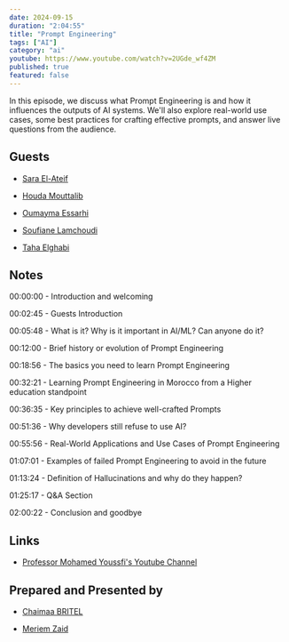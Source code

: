 ```yaml
---
date: 2024-09-15
duration: "2:04:55"
title: "Prompt Engineering"
tags: ["AI"]
category: "ai"
youtube: https://www.youtube.com/watch?v=2UGde_wf4ZM
published: true
featured: false
---
```


In this episode, we discuss what Prompt Engineering is and how it influences the outputs of AI systems. We'll also explore real-world use cases, some best practices for crafting effective prompts, and answer live questions from the audience.

## Guests

- [Sara El-Ateif](https://x.com/el_ateifSara)

- [Houda Mouttalib](https://www.linkedin.com/in/houdam/)

- [Oumayma Essarhi](https://twitter.com/oumayma_es_)

- [Soufiane Lamchoudi](https://www.linkedin.com/in/soufiane-lamchoudi/)

- [Taha Elghabi](https://www.linkedin.com/in/taha-elghabi/)

## Notes

00:00:00 - Introduction and welcoming

00:02:45 - Guests Introduction

00:05:48 - What is it? Why is it important in AI/ML? Can anyone do it?

00:12:00 - Brief history or evolution of Prompt Engineering

00:18:56 - The basics you need to learn Prompt Engineering

00:32:21 - Learning Prompt Engineering in Morocco from a Higher education standpoint

00:36:35 - Key principles to achieve well-crafted Prompts

00:51:36 - Why developers still refuse to use AI?

00:55:56 - Real-World Applications and Use Cases of Prompt Engineering

01:07:01 - Examples of failed Prompt Engineering to avoid in the future

01:13:24 - Definition of Hallucinations and why do they happen?

01:25:17 - Q&A Section

02:00:22 - Conclusion and goodbye

## Links

- [Professor Mohamed Youssfi's Youtube Channel](https://www.youtube.com/@mohamedYoussfi)

## Prepared and Presented by

- [Chaimaa BRITEL](https://www.linkedin.com/in/chaimaa-britel-a509b116b/)

- [Meriem Zaid](https://www.linkedin.com/in/meriem-zaid-652852187/)
